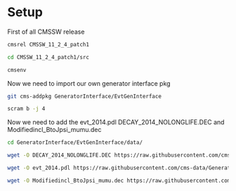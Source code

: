 # Setup
First of all CMSSW release
```bash
cmsrel CMSSW_11_2_4_patch1

cd CMSSW_11_2_4_patch1/src

cmsenv
```
Now we need to import our own generator interface pkg

```bash
git cms-addpkg GeneratorInterface/EvtGenInterface

scram b -j 4
```
Now we need to add the evt_2014.pdl DECAY_2014_NOLONGLIFE.DEC and Modifiedincl_BtoJpsi_mumu.dec
```bash
cd GeneratorInterface/EvtGenInterface/data/

wget -O DECAY_2014_NOLONGLIFE.DEC https://raw.githubusercontent.com/cms-data/GeneratorInterface-EvtGenInterface/master/DECAY_2014_NOLONGLIFE.DEC

wget -O evt_2014.pdl https://raw.githubusercontent.com/cms-data/GeneratorInterface-EvtGenInterface/master/evt_2014.pdl

wget -O Modifiedincl_BtoJpsi_mumu.dec https://raw.githubusercontent.com/jay-odedra/Run3TriggerPerf-1/charmoniummcedit/samples/mc/Modifiedincl_BtoJpsi_mumu.dec